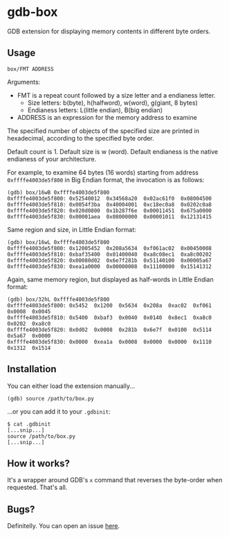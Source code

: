 # gdb-box

GDB extension for displaying memory contents in different byte orders.

## Usage
`box/FMT ADDRESS`

Arguments:
   - FMT is a repeat count followed by a size letter and a endianess letter.
       - Size letters: b(byte), h(halfword), w(word), g(giant, 8 bytes)
       - Endianess letters: L(little endian), B(big endian)
   - ADDRESS is an expression for the memory address to examine

The specified number of objects of the specified size are printed in
hexadecimal, according to the specified byte order.

Default count is 1. Default size is w (word). Default endianess is the
native endianess of your architecture.

For example, to examine 64 bytes (16 words) starting from address `0xffffe4003de5f800` in Big Endian format, the invocation is as follows:
```
(gdb) box/16wB 0xffffe4003de5f800
0xffffe4003de5f800:	0x52540012	0x34568a20	0x02ac61f0	0x08004500
0xffffe4003de5f810:	0x0054f3ba	0x40004001	0xc18ec0a8	0x0202c0a8
0xffffe4003de5f820:	0x020d0800	0x1b287f6e	0x00011451	0x675a0000
0xffffe4003de5f830:	0x00001aea	0x08000000	0x00001011	0x12131415
```

Same region and size, in Little Endian format:
```
(gdb) box/16wL 0xffffe4003de5f800
0xffffe4003de5f800:	0x12005452	0x208a5634	0xf061ac02	0x00450008
0xffffe4003de5f810:	0xbaf35400	0x01400040	0xa8c08ec1	0xa8c00202
0xffffe4003de5f820:	0x00080d02	0x6e7f281b	0x51140100	0x00005a67
0xffffe4003de5f830:	0xea1a0000	0x00000008	0x11100000	0x15141312
```

Again, same memory region, but displayed as half-words in Little Endian format:
```
(gdb) box/32hL 0xffffe4003de5f800
0xffffe4003de5f800:	0x5452	0x1200	0x5634	0x208a	0xac02	0xf061	0x0008	0x0045
0xffffe4003de5f810:	0x5400	0xbaf3	0x0040	0x0140	0x8ec1	0xa8c0	0x0202	0xa8c0
0xffffe4003de5f820:	0x0d02	0x0008	0x281b	0x6e7f	0x0100	0x5114	0x5a67	0x0000
0xffffe4003de5f830:	0x0000	0xea1a	0x0008	0x0000	0x0000	0x1110	0x1312	0x1514
```

## Installation

You can either load the extension manually...

```
(gdb) source /path/to/box.py
```
...or you can add it to your `.gdbinit`:

```
$ cat .gdbinit
[...snip...]
source /path/to/box.py
[...snip...]
```

## How it works?

It's a wrapper around GDB's `x` command that reverses the byte-order when requested. That's all.

## Bugs?

Definitelly. You can open an issue [here](https://github.com/pageflt/gdb-box/issues).
